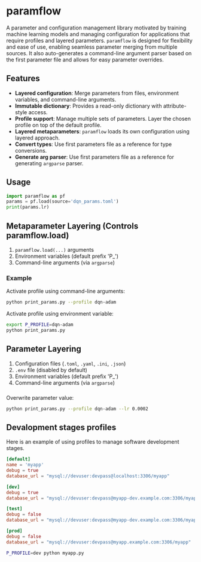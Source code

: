 # paramflow
A parameter and configuration management library motivated by training machine learning models
and managing configuration for applications that require profiles and layered parameters.
```paramflow``` is designed for flexibility and ease of use, enabling seamless parameter merging
from multiple sources. It also auto-generates a command-line argument parser based on the first
parameter file and allows for easy parameter overrides.

## Features
- **Layered configuration**: Merge parameters from files, environment variables, and command-line arguments.
- **Immutable dictionary**: Provides a read-only dictionary with attribute-style access.
- **Profile support**: Manage multiple sets of parameters. Layer the chosen profile on top of the default profile.
- **Layered metaparameters**: ```paramflow``` loads its own configuration using layered approach.
- **Convert types**: Use first parameters file as a reference for type conversions.
- **Generate arg parser**: Use first parameters file as a reference for generating ```argparse``` parser.

## Usage

```python
import paramflow as pf
params = pf.load(source='dqn_params.toml')
print(params.lr)
```

## Metaparameter Layering (Controls paramflow.load)
1. ```paramflow.load(...)``` arguments
2. Environment variables (default prefix 'P_')
3. Command-line arguments (via ```argparse```)

### Example
Activate profile using command-line arguments:
```bash
python print_params.py --profile dqn-adam
```
Activate profile using environment variable:
```bash
export P_PROFILE=dqn-adam
python print_params.py
```

## Parameter Layering
1. Configuration files (```.toml```, ```.yaml```, ```.ini```, ```.json```)
2. ```.env``` file (disabled by default)
3. Environment variables (default prefix 'P_')
4. Command-line arguments (via ```argparse```)
 
###
Overwrite parameter value:
```bash
python print_params.py --profile dqn-adam --lr 0.0002
```

## Devalopment stages profiles
Here is an example of using profiles to manage software development stages.

```toml
[default]
name = 'myapp'
debug = true
database_url = "mysql://devuser:devpass@localhost:3306/myapp"

[dev]
debug = true
database_url = "mysql://devuser:devpass@myapp-dev.example.com:3306/myapp_dev"

[test]
debug = false
database_url = "mysql://devuser:devpass@myapp-dev.example.com:3306/myapp_test"

[prod]
debug = false
database_url = "mysql://devuser:devpass@myapp.example.com:3306/myapp"
```

```bash
P_PROFILE=dev python myapp.py
```